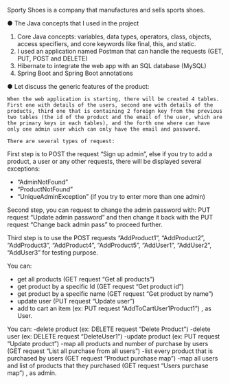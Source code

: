 Sporty Shoes is a company that manufactures and sells sports shoes.

● The Java concepts that I used in the project 
1) Core Java concepts: variables, data types, operators, class, objects, access specifiers, and core keywords like final, this, and static.
2) I used an application named Postman that can handle the requests (GET, PUT, POST and DELETE)
3) Hibernate to integrate the web app with an SQL database (MySQL)
4) Spring Boot and Spring Boot annotations

● Let discuss the generic features of the product:

	When the web application is starting, there will be created 4 tables. First one with details of the users, second one with details of the products, third one that is containing 2 foreign key from the previous two tables (the id of the product and the email of the user, which are the primary keys in each tables), and the forth one where can have only one admin user which can only have the email and password.
	
	There are several types of request:
First step is to POST the request “Sign up admin”, else if you try to add a product, a user or any other requests, there will be displayed several exceptions: 
-	“AdminNotFound”
-	“ProductNotFound”
-	“UniqueAdminException” (if you try to enter more than one admin)

Second step, you can request to change the admin password with: PUT request “Update admin password” and then change it back with the PUT request “Change back admin pass” to proceed further. 

Third step is to use the POST requests “AddProduct1”, “AddProduct2”, “AddProduct3”, “AddProduct4”, “AddProduct5”, “AddUser1”, “AddUser2”, “AddUser3” for testing purpose.

You can: 
- get all products (GET request “Get all products”)
- get product by a specific Id (GET request “Get product id”)
- get product by a specific name (GET request “Get product by name”)
- update user (PUT request “Update user”)
- add to cart an item (ex: PUT request “AddToCartUser1Product1”)
, as User.

You can:
-delete product (ex: DELETE request “Delete Product”)
-delete user (ex: DELETE request “DeleteUser1”)
-update product (ex: PUT request “Update product”)
-map all products and number of purchase by users (GET request “List all purchase from all users”)
-list every product that is purchased by users (GET request “Product purchase map”)
-map all users and list of products that they purchased (GET request “Users purchase map”)
, as admin.
